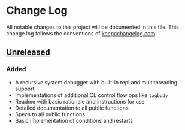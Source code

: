 # Change Log
All notable changes to this project will be documented in this file. This change log follows the conventions of [keepachangelog.com](http://keepachangelog.com/).

## [Unreleased]
### Added
- A recursive system debugger with built-in repl and multithreading support
- Implementations of additional CL control flow ops like `tagbody`
- Readme with basic rationale and instructions for use
- Detailed documentation to all public functions
- Specs to all public functions
- Basic implementation of conditions and restarts

[Unreleased]: https://github.com/IGJoshua/farolero/compare/e2f23793cbf91f7c6dc35e61028bd99c4578bb4a...HEAD
